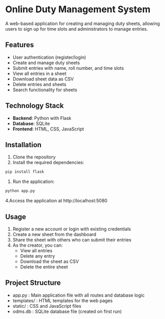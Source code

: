 # Online Duty Management System

A web-based application for creating and managing duty sheets, allowing users to sign up for time slots and administrators to manage entries.

## Features

- User authentication (register/login)
- Create and manage duty sheets
- Submit entries with name, roll number, and time slots
- View all entries in a sheet
- Download sheet data as CSV
- Delete entries and sheets
- Search functionality for sheets

## Technology Stack

- **Backend**: Python with Flask
- **Database**: SQLite
- **Frontend**: HTML, CSS, JavaScript

## Installation

1. Clone the repository
2. Install the required dependencies:

```bash
pip install flask
```
1. Run the application:
```bash
python app.py
```
4.Access the application at http://localhost:5080
## Usage
1. Register a new account or login with existing credentials
2. Create a new sheet from the dashboard
3. Share the sheet with others who can submit their entries
4. As the creator, you can:
   - View all entries
   - Delete any entry
   - Download the sheet as CSV
   - Delete the entire sheet
## Project Structure
- app.py : Main application file with all routes and database logic
- templates/ : HTML templates for the web pages
- static/ : CSS and JavaScript files
- odms.db : SQLite database file (created on first run)